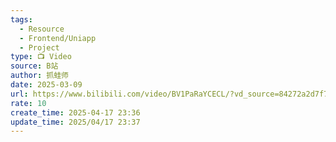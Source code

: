 ```yaml
---
tags:
  - Resource
  - Frontend/Uniapp
  - Project
type: 📺 Video
source: B站
author: 抓蛙师
date: 2025-03-09
url: https://www.bilibili.com/video/BV1PaRaYCECL/?vd_source=84272a2d7f72158b38778819be5bc6ad
rate: 10
create_time: 2025-04-17 23:36
update_time: 2025/04/17 23:37
---
```

